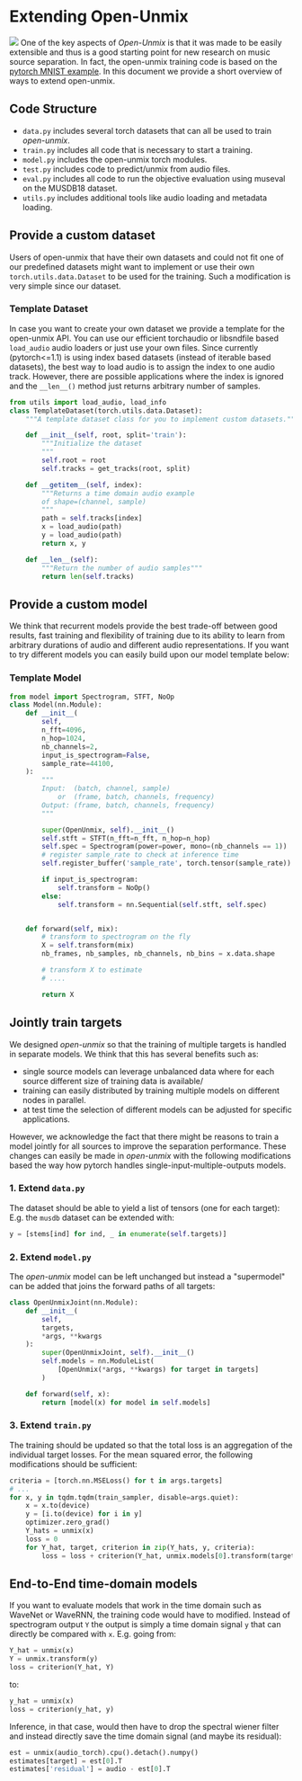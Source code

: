 # Extending Open-Unmix

![](https://docs.google.com/drawings/d/e/2PACX-1vQ1WgVU4PGeEqTQ26j-2RbwaN9ZPlxabBI5N7mYqOK66VjT96UmT9wAaX1s6u6jDHe0ARfAo9E--lQM/pub?w=1918&h=703)
One of the key aspects of _Open-Unmix_ is that it was made to be easily extensible and thus is a good starting point for new research on music source separation. In fact, the open-unmix training code is based on the [pytorch MNIST example](https://github.com/pytorch/examples/blob/master/mnist/main.py). In this document we provide a short overview of ways to extend open-unmix.

## Code Structure

* `data.py` includes several torch datasets that can all be used to train _open-unmix_.
* `train.py` includes all code that is necessary to start a training.
* `model.py` includes the open-unmix torch modules.
* `test.py` includes code to predict/unmix from audio files.
* `eval.py` includes all code to run the objective evaluation using museval on the MUSDB18 dataset.
* `utils.py` includes additional tools like audio loading and metadata loading.

## Provide a custom dataset

Users of open-unmix that have their own datasets and could not fit one of our predefined datasets might want to implement or use their own `torch.utils.data.Dataset` to be used for the training. Such a modification is very simple since our dataset.

### Template Dataset

In case you want to create your own dataset we provide a template for the open-unmix API. You can use our efficient torchaudio or libsndfile based `load_audio` audio loaders or just use your own files. Since currently (pytorch<=1.1) is using index based datasets (instead of iterable based datasets), the best way to load audio is to assign the index to one audio track. However, there are possible applications where the index is ignored and the `__len__()` method just returns arbitrary number of samples.

```python
from utils import load_audio, load_info
class TemplateDataset(torch.utils.data.Dataset):
    """A template dataset class for you to implement custom datasets."""

    def __init__(self, root, split='train'):
        """Initialize the dataset
        """
        self.root = root
        self.tracks = get_tracks(root, split)

    def __getitem__(self, index):
        """Returns a time domain audio example
        of shape=(channel, sample)
        """
        path = self.tracks[index]
        x = load_audio(path)
        y = load_audio(path)
        return x, y

    def __len__(self):
        """Return the number of audio samples"""
        return len(self.tracks)
```

## Provide a custom model

We think that recurrent models provide the best trade-off between good results, fast training and flexibility of training due to its ability to learn from arbitrary durations of audio and different audio representations. If you want to try different models you can easily build upon our model template below:

### Template Model

```python
from model import Spectrogram, STFT, NoOp
class Model(nn.Module):
    def __init__(
        self,
        n_fft=4096,
        n_hop=1024,
        nb_channels=2,
        input_is_spectrogram=False,
        sample_rate=44100,
    ):
        """
        Input:  (batch, channel, sample)
            or  (frame, batch, channels, frequency)
        Output: (frame, batch, channels, frequency)
        """

        super(OpenUnmix, self).__init__()
        self.stft = STFT(n_fft=n_fft, n_hop=n_hop)
        self.spec = Spectrogram(power=power, mono=(nb_channels == 1))
        # register sample_rate to check at inference time
        self.register_buffer('sample_rate', torch.tensor(sample_rate))

        if input_is_spectrogram:
            self.transform = NoOp()
        else:
            self.transform = nn.Sequential(self.stft, self.spec)


    def forward(self, mix):
        # transform to spectrogram on the fly
        X = self.transform(mix)
        nb_frames, nb_samples, nb_channels, nb_bins = x.data.shape

        # transform X to estimate
        # ....

        return X
```

## Jointly train targets

We designed _open-unmix_ so that the training of multiple targets is handled in separate models. We think that this has several benefits such as:

* single source models can leverage unbalanced data where for each source different size of training data is available/
* training can easily distributed by training multiple models on different nodes in parallel.
* at test time the selection of different models can be adjusted for specific applications.

However, we acknowledge the fact that there might be reasons to train a model jointly for all sources to improve the separation performance. These changes can easily be made in _open-unmix_ with the following modifications based the way how pytorch handles single-input-multiple-outputs models.

### 1. Extend `data.py`

The dataset should be able to yield a list of tensors (one for each target): E.g. the `musdb` dataset can be extended with:

```python
y = [stems[ind] for ind, _ in enumerate(self.targets)]
```

### 2. Extend `model.py`

The _open-unmix_ model can be left unchanged but instead a "supermodel" can be added that joins the forward paths of all targets:

```python
class OpenUnmixJoint(nn.Module):
    def __init__(
        self,
        targets,
        *args, **kwargs
    ):
        super(OpenUnmixJoint, self).__init__()
        self.models = nn.ModuleList(
            [OpenUnmix(*args, **kwargs) for target in targets]
        )

    def forward(self, x):
        return [model(x) for model in self.models]
```

### 3. Extend `train.py`

The training should be updated so that the total loss is an aggregation of the individual target losses. For the mean squared error, the following modifications should be sufficient:

```python
criteria = [torch.nn.MSELoss() for t in args.targets]
# ...
for x, y in tqdm.tqdm(train_sampler, disable=args.quiet):
    x = x.to(device)
    y = [i.to(device) for i in y]
    optimizer.zero_grad()
    Y_hats = unmix(x)
    loss = 0
    for Y_hat, target, criterion in zip(Y_hats, y, criteria):
        loss = loss + criterion(Y_hat, unmix.models[0].transform(target))
```

## End-to-End time-domain models

If you want to evaluate models that work in the time domain such as WaveNet or WaveRNN, the training code would have to modified. Instead of spectrogram output `Y` the output is simply a time domain signal `y` that can directly be compared with `x`. E.g. going from:

```python
Y_hat = unmix(x)
Y = unmix.transform(y)
loss = criterion(Y_hat, Y)
```

to:

```python
y_hat = unmix(x)
loss = criterion(y_hat, y)
```

Inference, in that case, would then have to drop the spectral wiener filter and instead directly save the time domain signal (and maybe its residual):

```python
est = unmix(audio_torch).cpu().detach().numpy()
estimates[target] = est[0].T
estimates['residual'] = audio - est[0].T
```
